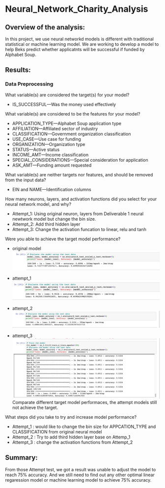 # Neural_Network_Charity_Analysis

## Overview of the analysis: 
In this project, we use neural networkd models is different with traditional statistical or machine learning model. We are working to develop a model to help Beks predict whether applicatnts will be successful if funded by Alphabet Soup.

## Results: 

### Data Preprocessing

What variable(s) are considered the target(s) for your model?
 - IS_SUCCESSFUL—Was the money used effectively
 
What variable(s) are considered to be the features for your model?
 - APPLICATION_TYPE—Alphabet Soup application type
 - AFFILIATION—Affiliated sector of industry
 - CLASSIFICATION—Government organization classification
 - USE_CASE—Use case for funding
 - ORGANIZATION—Organization type
 - STATUS—Active status
 - INCOME_AMT—Income classification
 - SPECIAL_CONSIDERATIONS—Special consideration for application
 - ASK_AMT—Funding amount requested
 
What variable(s) are neither targets nor features, and should be removed from the input data?
 - EIN and NAME—Identification columns

How many neurons, layers, and activation functions did you select for your neural network model, and why?
 - Attempt_1: Using original neuron, layers from Deliverable 1 neural newtwork model but change the bin size.
 - Attempt_2: Add third hidden layer
 - Attempt_3: Change the activation funcation to linear, relu and tanh
 
Were you able to achieve the target model performance?
 - original model
 ![](images/original_model.png)
 
 - attempt_1 
 ![](images/attempt_1.png)
 
 - attempt_2
 ![](images/attempt_2.png)
 
 - attempt_3
 ![](images/attempt_3.png)
 Comparate different target model performaces, the attempt models still not achieve the target.
 
What steps did you take to try and increase model performance?
- Attempt_1 : would like to change the bin size for APPCATION_TYPE and CLASSIFICATION from original neural model
- Attempt_2 : Try to add third hidden layer base on Attemp_1
- Attempt_3 : change the activation functions from Attempt_2

## Summary: 
From those Attempt test, we got a result was unable to adjust the model to reach 75% accuracy. And we still need to find out any other optimal linear regaression model or machine learning model to achieve 75% accuracy.
